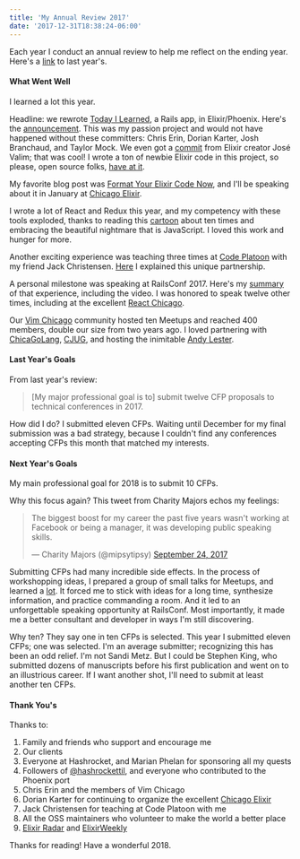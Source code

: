 ```yaml
---
title: 'My Annual Review 2017'
date: '2017-12-31T18:38:24-06:00'
---
```


Each year I conduct an annual review to help me reflect on the ending year.
Here's a [link](/my-annual-review-2016) to last year's.

#### What Went Well

I learned a lot this year.

Headline: we rewrote [Today I Learned](https://til.hashrocket.com), a Rails
app, in Elixir/Phoenix. Here's the
[announcement](https://hashrocket.com/blog/posts/today-i-learned-in-phoenix).
This was my passion project and would not have happened without these
committers: Chris Erin, Dorian Karter, Josh Branchaud, and Taylor Mock. We even
got a
[commit](https://github.com/hashrocket/tilex/commit/49d726e1ce50e309c6a6f6a6256fd0601e9566c1)
from Elixir creator José Valim; that was cool! I wrote a ton of newbie Elixir
code in this project, so please, open source folks, [have at
it](https://github.com/hashrocket/tilex).

My favorite blog post was [Format Your Elixir Code
Now](https://hashrocket.com/blog/posts/format-your-elixir-code-now), and I'll
be speaking about it in January at [Chicago
Elixir](https://www.meetup.com/ChicagoElixir/events/244583193/).

I wrote a lot of React and Redux this year, and my competency with these tools
exploded, thanks to reading this
[cartoon](https://code-cartoons.com/a-cartoon-intro-to-redux-3afb775501a6)
about ten times and embracing the beautiful nightmare that is JavaScript. I
loved this work and hunger for more.

Another exciting experience was teaching three times at [Code
Platoon](https://www.codeplatoon.org/) with my friend Jack Christensen.
[Here](https://hashrocket.com/blog/posts/hashrocket-and-code-platoon) I explained this unique partnership.

A personal milestone was speaking at RailsConf 2017. Here's my
[summary](https://hashrocket.com/blog/posts/observing-change-a-gold-master-test-in-practice)
of that experience, including the video. I was honored to speak twelve other
times, including at the excellent [React Chicago](meetup.com/react-chicago).

Our [Vim Chicago](https://www.meetup.com/vim-chicago/) community hosted ten
Meetups and reached 400 members, double our size from two years ago. I loved
partnering with
[ChicaGoLang](https://www.meetup.com/Vim-Chicago/events/236215630/),
[CJUG](https://www.meetup.com/Vim-Chicago/events/239299991/), and hosting the
inimitable [Andy Lester](https://www.meetup.com/Vim-Chicago/events/237180162/).

#### Last Year's Goals

From last year's review:

> [My major professional goal is to] submit twelve CFP proposals to technical
> conferences in 2017.

How did I do? I submitted eleven CFPs. Waiting until December for my final submission was a
bad strategy, because I couldn't find any conferences accepting CFPs this month
that matched my interests.

#### Next Year's Goals

My main professional goal for 2018 is to submit 10 CFPs.

Why this focus again? This tweet from Charity Majors echos my feelings:

<blockquote class="twitter-tweet" data-lang="en"><p lang="en" dir="ltr">The biggest boost for my career the past five years wasn&#39;t working at Facebook or being a manager, it was developing public speaking skills.</p>&mdash; Charity Majors (@mipsytipsy) <a href="https://twitter.com/mipsytipsy/status/912103246017294336?ref_src=twsrc%5Etfw">September 24, 2017</a></blockquote>
<script async src="https://platform.twitter.com/widgets.js" charset="utf-8"></script>

Submitting CFPs had many incredible side effects. In the process of workshopping ideas, I prepared a group of small talks for Meetups, and learned
a [lot](/how-i-talk). It forced me to stick with ideas for a long time,
synthesize information, and practice commanding a room. And it led to
an unforgettable speaking opportunity at RailsConf. Most importantly, it made me a better consultant and
developer in ways I'm still discovering.

Why ten? They say one in ten CFPs is selected. This year I submitted
eleven CFPs; one was selected. I'm an average submitter; recognizing this has
been an odd relief. I'm not Sandi Metz. But I could be Stephen King, who
submitted dozens of manuscripts before his first publication and went on to an
illustrious career. If I want another shot, I'll need to submit at least
another ten CFPs.

#### Thank You's

Thanks to:

1. Family and friends who support and encourage me
1. Our clients
1. Everyone at Hashrocket, and Marian Phelan for sponsoring all my quests
1. Followers of [@hashrockettil](https://twitter.com/hashrockettil), and everyone who contributed to the Phoenix port
1. Chris Erin and the members of Vim Chicago
1. Dorian Karter for continuing to organize the excellent [Chicago Elixir](https://www.meetup.com/ChicagoElixir)
1. Jack Christensen for teaching at Code Platoon with me
1. All the OSS maintainers who volunteer to make the world a better place
1. [Elixir Radar](http://plataformatec.com.br/elixir-radar/) and [ElixirWeekly](http://plataformatec.com.br/elixir-radar/)

Thanks for reading! Have a wonderful 2018.